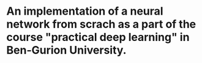 # An implementation of a neural network from scrach as a part of the course "practical deep learning" in Ben-Gurion University.
